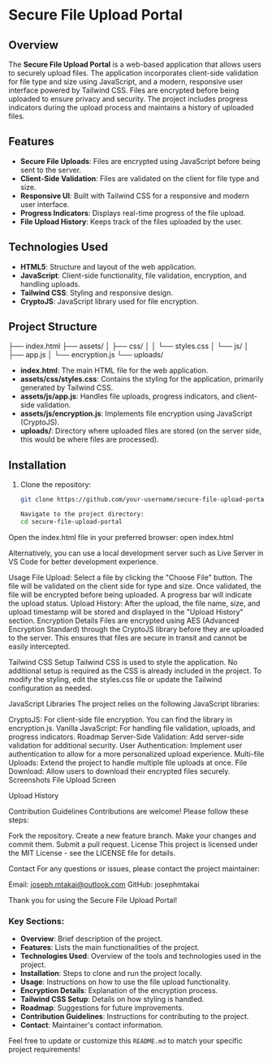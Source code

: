 # Secure File Upload Portal

## Overview

The **Secure File Upload Portal** is a web-based application that allows users to securely upload files. The application incorporates client-side validation for file type and size using JavaScript, and a modern, responsive user interface powered by Tailwind CSS. Files are encrypted before being uploaded to ensure privacy and security. The project includes progress indicators during the upload process and maintains a history of uploaded files.

## Features

- **Secure File Uploads**: Files are encrypted using JavaScript before being sent to the server.
- **Client-Side Validation**: Files are validated on the client for file type and size.
- **Responsive UI**: Built with Tailwind CSS for a responsive and modern user interface.
- **Progress Indicators**: Displays real-time progress of the file upload.
- **File Upload History**: Keeps track of the files uploaded by the user.

## Technologies Used

- **HTML5**: Structure and layout of the web application.
- **JavaScript**: Client-side functionality, file validation, encryption, and handling uploads.
- **Tailwind CSS**: Styling and responsive design.
- **CryptoJS**: JavaScript library used for file encryption.

## Project Structure

├── index.html ├── assets/ │ ├── css/ │ │ └── styles.css │ └── js/ │ ├── app.js │ └── encryption.js └── uploads/


- **index.html**: The main HTML file for the web application.
- **assets/css/styles.css**: Contains the styling for the application, primarily generated by Tailwind CSS.
- **assets/js/app.js**: Handles file uploads, progress indicators, and client-side validation.
- **assets/js/encryption.js**: Implements file encryption using JavaScript (CryptoJS).
- **uploads/**: Directory where uploaded files are stored (on the server side, this would be where files are processed).

## Installation

1. Clone the repository:

   ```bash
   git clone https://github.com/your-username/secure-file-upload-portal.git

   Navigate to the project directory:
   cd secure-file-upload-portal
   
Open the index.html file in your preferred browser:
open index.html

Alternatively, you can use a local development server such as Live Server in VS Code for better development experience.

Usage
File Upload:
Select a file by clicking the "Choose File" button.
The file will be validated on the client side for type and size.
Once validated, the file will be encrypted before being uploaded.
A progress bar will indicate the upload status.
Upload History:
After the upload, the file name, size, and upload timestamp will be stored and displayed in the "Upload History" section.
Encryption Details
Files are encrypted using AES (Advanced Encryption Standard) through the CryptoJS library before they are uploaded to the server. This ensures that files are secure in transit and cannot be easily intercepted.

Tailwind CSS Setup
Tailwind CSS is used to style the application. No additional setup is required as the CSS is already included in the project. To modify the styling, edit the styles.css file or update the Tailwind configuration as needed.

JavaScript Libraries
The project relies on the following JavaScript libraries:

CryptoJS: For client-side file encryption. You can find the library in encryption.js.
Vanilla JavaScript: For handling file validation, uploads, and progress indicators.
Roadmap
Server-Side Validation: Add server-side validation for additional security.
User Authentication: Implement user authentication to allow for a more personalized upload experience.
Multi-file Uploads: Extend the project to handle multiple file uploads at once.
File Download: Allow users to download their encrypted files securely.
Screenshots
File Upload Screen

Upload History

Contribution Guidelines
Contributions are welcome! Please follow these steps:

Fork the repository.
Create a new feature branch.
Make your changes and commit them.
Submit a pull request.
License
This project is licensed under the MIT License - see the LICENSE file for details.

Contact
For any questions or issues, please contact the project maintainer:

Email: joseph.mtakai@outlook.com
GitHub: josephmtakai

Thank you for using the Secure File Upload Portal!

### Key Sections:

- **Overview**: Brief description of the project.
- **Features**: Lists the main functionalities of the project.
- **Technologies Used**: Overview of the tools and technologies used in the project.
- **Installation**: Steps to clone and run the project locally.
- **Usage**: Instructions on how to use the file upload functionality.
- **Encryption Details**: Explanation of the encryption process.
- **Tailwind CSS Setup**: Details on how styling is handled.
- **Roadmap**: Suggestions for future improvements.
- **Contribution Guidelines**: Instructions for contributing to the project.
- **Contact**: Maintainer's contact information.

Feel free to update or customize this `README.md` to match your specific project requirements!

